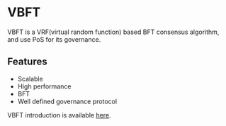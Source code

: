 

# VBFT

VBFT is a VRF(virtual random function) based BFT consensus algorithm, and use PoS for its governance.

## Features

- Scalable
- High performance
- BFT
- Well defined governance protocol

VBFT introduction is available [here](https://github.com/polynetwork/documentation/blob/master/vbft-intro/vbft-intro.md).


